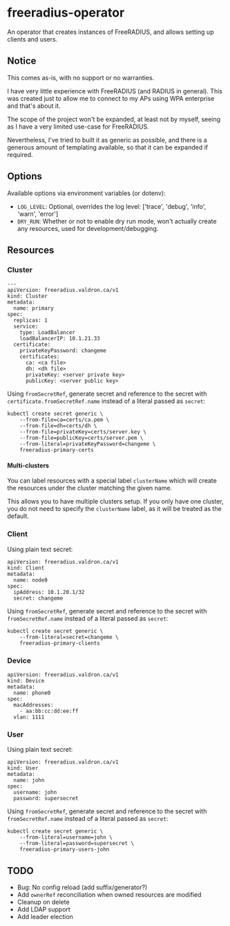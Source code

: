 # freeradius-operator
An operator that creates instances of FreeRADIUS, and allows setting up clients and users.

## Notice
This comes as-is, with no support or no warranties.

I have very little experience with FreeRADIUS (and RADIUS in general). This was created just to allow me to connect to my APs using WPA enterprise and that's about it.

The scope of the project won't be expanded, at least not by myself, seeing as I have a very limited use-case for FreeRADIUS.

Nevertheless, I've tried to built it as generic as possible, and there is a generous amount of templating available, so that it can be expanded if required.

## Options
Available options via environment variables (or dotenv):
* `LOG_LEVEL`: Optional, overrides the log level: ['trace', 'debug', 'info', 'warn', 'error']
* `DRY_RUN`: Whether or not to enable dry run mode, won't actually create any resources, used for development/debugging.

## Resources
### Cluster
```
---
apiVersion: freeradius.valdron.ca/v1
kind: Cluster
metadata:
  name: primary
spec:
  replicas: 1
  service:
    type: LoadBalancer
    loadBalancerIP: 10.1.21.33
  certificate:
    privateKeyPassword: changeme
    certificates:
      ca: <ca file>
      dh: <dh file>
      privateKey: <server private key>
      publicKey: <server public key>
```

Using `fromSecretRef`, generate secret and reference to the secret with `certificate.fromSecretRef.name` instead of a literal passed as `secret`:
```
kubectl create secret generic \
    --from-file=ca=certs/ca.pem \
    --from-file=dh=certs/dh \
    --from-file=privateKey=certs/server.key \
    --from-file=publicKey=certs/server.pem \
    --from-literal=privateKeyPassword=changeme \
    freeradius-primary-certs
```

#### Multi-clusters
You can label resources with a special label `clusterName` which will create the resources under the cluster matching the given name.

This allows you to have multiple clusters setup. If you only have one cluster, you do not need to specify the `clusterName` label, as it will be treated as the default.

### Client
Using plain text secret:
```
apiVersion: freeradius.valdron.ca/v1
kind: Client
metadata:
  name: node0
spec:
  ipAddress: 10.1.20.1/32
  secret: changeme
```

Using `fromSecretRef`, generate secret and reference to the secret with `fromSecretRef.name` instead of a literal passed as `secret`:
```
kubectl create secret generic \
    --from-literal=secret=changeme \
    freeradius-primary-clients
```

### Device
```
apiVersion: freeradius.valdron.ca/v1
kind: Device
metadata:
  name: phone0
spec:
  macAddresses:
    - aa:bb:cc:dd:ee:ff
  vlan: 1111
```

### User
Using plain text secret:
```---
apiVersion: freeradius.valdron.ca/v1
kind: User
metadata:
  name: john
spec:
  username: john
  password: supersecret
```

Using `fromSecretRef`, generate secret and reference to the secret with `fromSecretRef.name` instead of a literal passed as `secret`:
```
kubectl create secret generic \
    --from-literal=username=john \
    --from-literal=password=supersecret \
    freeradius-primary-users-john
```

## TODO
* Bug: No config reload (add suffix/generator?)
* Add `ownerRef` reconciliation when owned resources are modified
* Cleanup on delete
* Add LDAP support
* Add leader election